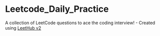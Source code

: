 # Leetcode_Daily_Practice
A collection of LeetCode questions to ace the coding interview! - Created using [LeetHub v2](https://github.com/arunbhardwaj/LeetHub-2.0)
